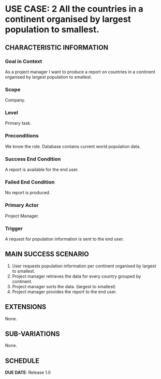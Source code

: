 # USE CASE: 2 All the countries in a continent organised by largest population to smallest.

## CHARACTERISTIC INFORMATION

### Goal in Context

As a project manager I want to produce a report on countries in a continent organised by largest population to smallest.

### Scope

Company.

### Level

Primary task.

### Preconditions

We know the role.  Database contains current world population data.

### Success End Condition

A report is available for the end user.

### Failed End Condition

No report is produced.

### Primary Actor

Project Manager.

### Trigger

A request for population information is sent to the end user.

## MAIN SUCCESS SCENARIO

1. User requests population information per continent organised by largest to smallest.
2. Project manager retrieves the data for every country grouped by continent. 
3. Project manager sorts the data. (largest to smallest)
4. Project manager provides the report to the end user.

## EXTENSIONS

None.

## SUB-VARIATIONS

None.

## SCHEDULE

**DUE DATE**: Release 1.0

